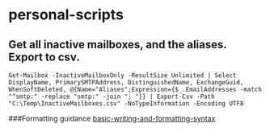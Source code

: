 # personal-scripts
## Get all inactive mailboxes, and the aliases. Export to csv.
`Get-Mailbox -InactiveMailboxOnly -ResultSize Unlimited | Select DisplayName, PrimarySMTPAddress, DistinguishedName, ExchangeGuid, WhenSoftDeleted, @{Name="Aliases";Expression={$_.EmailAddresses -match "^smtp:" -replace "smtp:" -join "; "}} | Export-Csv -Path "C:\Temp\InactiveMailboxes.csv" -NoTypeInformation -Encoding UTF8`

###Formatting guidance
[basic-writing-and-formatting-syntax](https://github.com/github/docs/blob/main/content/get-started/writing-on-github/getting-started-with-writing-and-formatting-on-github/basic-writing-and-formatting-syntax.md)
